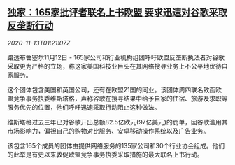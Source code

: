 <!--1605230594000-->
[独家：165家批评者联名上书欧盟 要求迅速对谷歌采取反垄断行动](https://cn.reuters.com/article/eu-google-antitrust-1113-idCNKBS27T04U)
------

<div><i>2020-11-13T01:21:07Z</i></div><p>路透布鲁塞尔11月12日 - 165家公司和行业机构组团呼吁欧盟反垄断执法者对谷歌采取更为严格的立场，称这家美国科技业巨头在其网络搜寻业务上不公平地优待自家服务。</p><p>这个团体包含美国和英国公司，还有在欧盟21国的同业。该团体周四联名致函欧盟竞争事务执委维斯塔格，声称谷歌在搜寻结果中给予自家的住宿、旅游及求职等服务优先的位置，他们呼吁迅速采取行动阻止这种做法。</p><p>维斯塔格过去三年已对谷歌开出总额82.5亿欧元(97亿美元)的罚单，因谷歌滥用其市场影响力，偏袒自己的购物对比服务、安卓移动操作系统以及广告业务。</p><p>该包含165个成员的团体由提供网络服务的135家公司和30个行业协会组成。他们的此举是有史以来敦促欧盟竞争事务执委采取措施的最大联名上书行动。</p>
